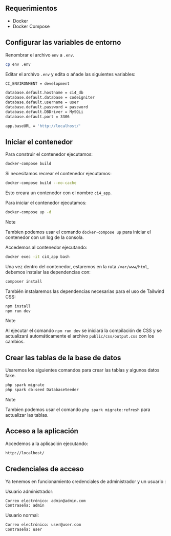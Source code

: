 ## Requerimientos

- Docker
- Docker Compose

## Configurar las variables de entorno

Renombrar el archivo `env` a `.env`.

```bash
cp env .env
```

Editar el archivo `.env` y edita o añade las siguientes variables:

```bash
CI_ENVIRONMENT = development

database.default.hostname = ci4_db
database.default.database = codeigniter
database.default.username = user
database.default.password = password
database.default.DBDriver = MySQLi
database.default.port = 3306

app.baseURL = 'http://localhost/'
```

## Iniciar el contenedor

Para construir el contenedor ejecutamos:

```bash
docker-compose build
```

Si necesitamos recrear el contenedor ejecutamos:

```bash
docker-compose build --no-cache
```

Esto creara un contenedor con el nombre `ci4_app`.

Para iniciar el contenedor ejecutamos:

```bash
docker-compose up -d
```
> [!NOTE]
> Tambien podemos usar el comando `docker-compose up` para iniciar el contenedor con un log de la consola.

Accedemos al contenedor ejecutando:

```bash
docker exec -it ci4_app bash
```

Una vez dentro del contenedor, estaremos en la ruta `/var/www/html`, debemos instalar las dependencias con:

```bash
composer install
```

También instalaremos las dependencias necesarias para el uso de Tailwind CSS:

```bash
npm install
npm run dev
```

> [!NOTE]
> Al ejecutar el comando `npm run dev` se iniciará la compilación de CSS y se actualizará automáticamente el archivo `public/css/output.css` con los cambios.

## Crear las tablas de la base de datos

Usaremos los siguientes comandos para crear las tablas y algunos datos fake.

```bash
php spark migrate
php spark db:seed DatabaseSeeder
```
> [!NOTE]
> Tambien podemos usar el comando `php spark migrate:refresh` para actualizar las tablas.

## Acceso a la aplicación

Accedemos a la aplicación ejecutando:

```bash
http://localhost/
```

## Credenciales de acceso

Ya tenemos en funcionamiento credenciales de administrador y un usuario :

Usuario administrador:

```bash
Correo electrónico: admin@admin.com
Contraseña: admin
```

Usuario normal:
```bash
Correo electrónico: user@user.com
Contraseña: user
```

